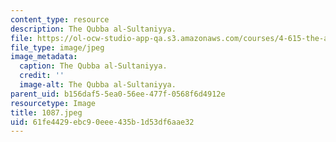 ```yaml
---
content_type: resource
description: The Qubba al-Sultaniyya.
file: https://ol-ocw-studio-app-qa.s3.amazonaws.com/courses/4-615-the-architecture-of-cairo-spring-2002/61fe4429ebc90eee435b1d53df6aae32_1087.jpeg
file_type: image/jpeg
image_metadata:
  caption: The Qubba al-Sultaniyya.
  credit: ''
  image-alt: The Qubba al-Sultaniyya.
parent_uid: b156daf5-5ea0-56ee-477f-0568f6d4912e
resourcetype: Image
title: 1087.jpeg
uid: 61fe4429-ebc9-0eee-435b-1d53df6aae32
---
```

